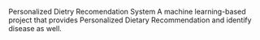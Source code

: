 Personalized Dietry Recomendation System
A machine learning-based project that provides Personalized Dietary Recommendation and identify disease as well.
